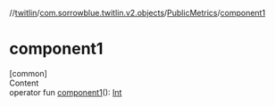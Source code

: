 //[twitlin](../../index.md)/[com.sorrowblue.twitlin.v2.objects](../index.md)/[PublicMetrics](index.md)/[component1](component1.md)



# component1  
[common]  
Content  
operator fun [component1](component1.md)(): [Int](https://kotlinlang.org/api/latest/jvm/stdlib/kotlin/-int/index.html)  



